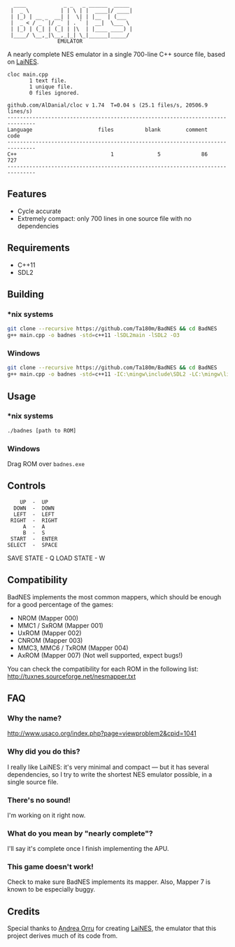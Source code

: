 ```
  ____            _ _   _ ______  _____ 
 |  _ \          | | \ | |  ____|/ ____|
 | |_) | __ _  __| |  \| | |__  | (___  
 |  _ < / _` |/ _` | . ` |  __|  \___ \ 
 | |_) | (_| | (_| | |\  | |____ ____) |
 |____/ \__,_|\__,_|_| \_|______|_____/ 
				EMULATOR
```

A nearly complete NES emulator in a single 700-line C++ source file, based on [LaiNES](https://github.com/AndreaOrru/LaiNES).

```
cloc main.cpp
       1 text file.
       1 unique file.                              
       0 files ignored.

github.com/AlDanial/cloc v 1.74  T=0.04 s (25.1 files/s, 20506.9 lines/s)
-------------------------------------------------------------------------------
Language                     files          blank        comment           code
-------------------------------------------------------------------------------
C++                              1              5             86            727
-------------------------------------------------------------------------------
```

## Features
- Cycle accurate
- Extremely compact: only 700 lines in one source file with no dependencies

## Requirements
- C++11
- SDL2

## Building
### *nix systems
```sh
git clone --recursive https://github.com/Ta180m/BadNES && cd BadNES
g++ main.cpp -o badnes -std=c++11 -lSDL2main -lSDL2 -O3
```

### Windows
```sh
git clone --recursive https://github.com/Ta180m/BadNES && cd BadNES
g++ main.cpp -o badnes -std=c++11 -IC:\mingw\include\SDL2 -LC:\mingw\lib -w -Wl,-subsystem,windows -lmingw32 -lSDL2main -lSDL2 -O3
```

## Usage
### *nix systems
```sh
./badnes [path to ROM]
```

### Windows
Drag ROM over `badnes.exe`

## Controls
        UP  -  UP
      DOWN  -  DOWN
      LEFT  -  LEFT
     RIGHT  -  RIGHT
         A  -  A
         B  -  S
     START  -  ENTER
    SELECT  -  SPACE
SAVE STATE  -  Q
LOAD STATE  -  W

## Compatibility
BadNES implements the most common mappers, which should be enough for a good percentage of the games:
- NROM (Mapper 000)
- MMC1 / SxROM (Mapper 001)
- UxROM (Mapper 002)
- CNROM (Mapper 003)
- MMC3, MMC6 / TxROM (Mapper 004)
- AxROM (Mapper 007) (Not well supported, expect bugs!)

You can check the compatibility for each ROM in the following list:
http://tuxnes.sourceforge.net/nesmapper.txt

## FAQ
### Why the name?
http://www.usaco.org/index.php?page=viewproblem2&cpid=1041

### Why did you do this?
I really like LaiNES: it's very minimal and compact — but it has several dependencies, so I try to write the shortest NES emulator possible, in a single source file.

### There's no sound!
I'm working on it right now.

### What do you mean by "nearly complete"?
I'll say it's complete once I finish implementing the APU.

### This game doesn't work!
Check to make sure BadNES implements its mapper. Also, Mapper 7 is known to be especially buggy.

## Credits
Special thanks to [Andrea Orru](https://github.com/AndreaOrru) for creating [LaiNES](https://github.com/AndreaOrru/LaiNES), the emulator that this project derives much of its code from.